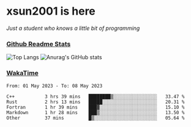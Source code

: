 # xsun2001 is here

*Just a student who knows a little bit of programming*

### [Github Readme Stats](https://github.com/anuraghazra/github-readme-stats)

![Top Langs](https://github-readme-stats.vercel.app/api/top-langs/?username=xsun2001&layout=compact&theme=radical) ![Anurag's GitHub stats](https://github-readme-stats.vercel.app/api?username=xsun2001&show_icons=true&theme=radical)

### [WakaTime](https://wakatime.com)

<!--START_SECTION:waka-->

```text
From: 01 May 2023 - To: 08 May 2023

C++           3 hrs 39 mins   ████████▒░░░░░░░░░░░░░░░░   33.47 %
Rust          2 hrs 13 mins   █████░░░░░░░░░░░░░░░░░░░░   20.31 %
Fortran       1 hr 39 mins    ███▓░░░░░░░░░░░░░░░░░░░░░   15.10 %
Markdown      1 hr 28 mins    ███▒░░░░░░░░░░░░░░░░░░░░░   13.50 %
Other         37 mins         █▒░░░░░░░░░░░░░░░░░░░░░░░   05.64 %
```

<!--END_SECTION:waka-->
